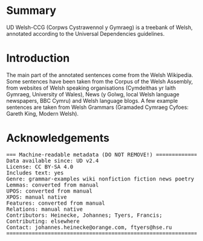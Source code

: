 # Summary

UD Welsh-CCG (Corpws Cystrawennol y Gymraeg) is a treebank of Welsh,
annotated according to the Universal Dependencies guidelines.


# Introduction

The main part of the annotated sentences come from the Welsh Wikipedia. 
Some sentences have been taken from the Corpus of the Welsh Assembly, 
from websites of Welsh speaking organisations (Cymdeithas yr Iaith Gymraeg, University of Wales), 
News (y Golwg, local Welsh language newspapers, BBC Cymru) and Welsh language blogs.
A few example sentences are taken from Welsh Grammars (Gramaded Cymraeg Cyfoes: Gareth King, Modern Welsh).

# Acknowledgements

<pre>
=== Machine-readable metadata (DO NOT REMOVE!) ================================
Data available since: UD v2.4
License: CC BY-SA 4.0
Includes text: yes
Genre: grammar-examples wiki nonfiction fiction news poetry
Lemmas: converted from manual
UPOS: converted from manual
XPOS: manual native
Features: converted from manual
Relations: manual native
Contributors: Heinecke, Johannes; Tyers, Francis; 
Contributing: elsewhere
Contact: johannes.heinecke@orange.com, ftyers@hse.ru
===============================================================================
</pre>
